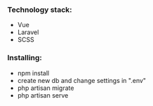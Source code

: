<h3>Technology stack:</h3>
<ul>
    <li>Vue</li>
    <li>Laravel</li>
    <li>SCSS</li>
</ul>

<h3>Installing:</h3>
<ul>
    <li>npm install</li>
    <li>create new db and change settings in ".env"</li>
    <li>php artisan migrate</li>
    <li>php artisan serve</li>
</ul>
